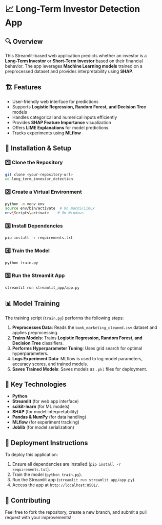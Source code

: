# 📈 Long-Term Investor Detection App

## 🔍 Overview
This Streamlit-based web application predicts whether an investor is a **Long-Term Investor** or **Short-Term Investor** based on their financial behavior. The app leverages **Machine Learning models** trained on a preprocessed dataset and provides interpretability using **SHAP**.

## 🏗️ Features
- User-friendly web interface for predictions
- Supports **Logistic Regression, Random Forest, and Decision Tree** models
- Handles categorical and numerical inputs efficiently
- Provides **SHAP Feature Importance** visualization
- Offers **LIME Explanations** for model predictions
- Tracks experiments using **MLflow**

## 🏁 Installation & Setup

### 1️⃣ Clone the Repository
```bash
git clone <your-repository-url>
cd long_term_investor_detection
```

### 2️⃣ Create a Virtual Environment
```bash
python -m venv env
source env/bin/activate  # On macOS/Linux
env\Scripts\activate    # On Windows
```

### 3️⃣ Install Dependencies
```bash
pip install -r requirements.txt
```

### 4️⃣ Train the Model
```bash
python train.py
```

### 5️⃣ Run the Streamlit App
```bash
streamlit run streamlit_app/app.py
```

## 📊 Model Training
The training script (`train.py`) performs the following steps:
1. **Preprocesses Data**: Reads the `bank_marketing_cleaned.csv` dataset and applies preprocessing.
2. **Trains Models**: Trains **Logistic Regression, Random Forest, and Decision Tree** classifiers.
3. **Performs Hyperparameter Tuning**: Uses grid search for optimal hyperparameters.
4. **Logs Experiment Data**: MLflow is used to log model parameters, accuracy scores, and trained models.
5. **Saves Trained Models**: Saves models as `.pkl` files for deployment.

## 📌 Key Technologies
- **Python**
- **Streamlit** (for web app interface)
- **scikit-learn** (for ML models)
- **SHAP** (for model interpretability)
- **Pandas & NumPy** (for data handling)
- **MLflow** (for experiment tracking)
- **Joblib** (for model serialization)

## 🚀 Deployment Instructions
To deploy this application:
1. Ensure all dependencies are installed (`pip install -r requirements.txt`).
2. Train the model (`python train.py`).
3. Run the Streamlit app (`streamlit run streamlit_app/app.py`).
4. Access the app at `http://localhost:8501/`.

## 📢 Contributing
Feel free to fork the repository, create a new branch, and submit a pull request with your improvements!



